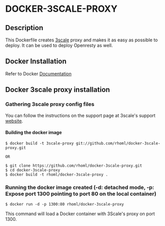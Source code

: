 DOCKER-3SCALE-PROXY
==============

## Description

This Dockerfile creates [3scale](http://www.3scale.net) proxy and makes it as easy as possible to deploy. It can be used to deploy Openresty as well.

## Docker Installation

Refer to Docker [Documentation](http://docs.docker.io/en/latest/installation/ubuntulinux/)

## Docker 3scale proxy installation

### Gathering 3scale proxy config files
You can follow the instructions on the support page at 3scale's support [website](https://support.3scale.net/howtos/api-configuration/nginx-proxy).

#### Building the docker image

```
$ docker build -t 3scale-proxy git://github.com/rhoml/docker-3scale-proxy.git

OR

$ git clone https://github.com/rhoml/docker-3scale-proxy.git
$ cd docker-3scale-proxy
$ docker build -t rhoml/docker-3scale-proxy .
```

### Running the docker image created (-d: detached mode, -p: Expose port 1300 pointing to port 80 on the local container)

```
$ docker run -d -p 1300:80 rhoml/docker-3scale-proxy
```

This command will load a Docker container with 3Scale's proxy on port 1300.
